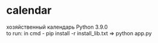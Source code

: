 # calendar
хозяйственный календарь
Python 3.9.0        
to run: in cmd - pip install -r install_lib.txt => python app.py
